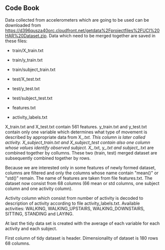 ## Code Book

Data collected from accelerometers which are going to be used can be downloaded
from https://d396qusza40orc.cloudfront.net/getdata%2Fprojectfiles%2FUCI%20HAR%20Dataset.zip.
Data which need to be merged together are saved in these files:

* train/X\_train.txt
* train/y\_train.txt
* train/subject\_train.txt

* test/X\_test.txt
* test/y\_test.txt
* test/subject\_test.txt

* features.txt
* activity\_labels.txt

X\_train.txt and X\_test.txt contain 561 features.
y\_train.txt and y\_test.txt contain only one variable which determines what type of movement is described by appropriate data from X\_*.txt.
This column is later called activity.
X\_subject\_train.txt and X\_subject\_test contain also one column whose values identify observed subject.
X\_*.txt, y\_*.txt and subject\_*.txt are combined together by collumns.
These two (train, test) merged dataset are subsequently combined together by rows.

Because we are interested only in some features of newly formed dataset, columns are filtered and only the columns whose name contain "mean()" or "std()" remain.
The name of features are taken from file features.txt.
The dataset now consist from 68 columns (66 mean or std columns, one subject column and one activity column).

Activity column which consist from number of activity is decoded to description of activity according to file activity\_labels.txt.
Available activities: WALKING, WALKING_UPSTAIRS, WALKING_DOWNSTAIRS, SITTING, STANDING and LAYING.

At last the tidy data set is created with the average of each variable for each activity and each subject. 

First column of tidy dataset is header.
Dimensionality of dataset is 180 rows 68 columns.
